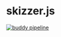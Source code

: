 # skizzer.js

[![buddy pipeline](https://app.buddy.works/aliath/skizzer/pipelines/pipeline/203709/badge.svg?token=3220d0e59ffadeadaddfe45c744ea4593b68ba62ca0f1b13b109003f22f7904d "buddy pipeline")](https://app.buddy.works/aliath/skizzer/pipelines/pipeline/203709)
